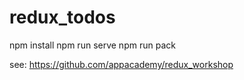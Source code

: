 # redux_todos

npm install
npm run serve
npm run pack

see: https://github.com/appacademy/redux_workshop
